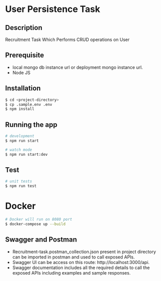 # User Persistence Task

## Description

Recruitment Task Which Performs CRUD operations on User

## Prerequisite

- local mongo db instance url or deployment mongo instance url.
- Node JS

## Installation

```bash
$ cd <project-directory>
$ cp .sample.env .env
$ npm install
```

## Running the app

```bash
# development
$ npm run start

# watch mode
$ npm run start:dev
```

## Test

```bash
# unit tests
$ npm run test

```

# Docker

```bash
# Docker will run on 8080 port
$ docker-compose up --build

```

## Swagger and Postman

- Recruitment-task.postman_collection.json present in project directory can be imported in postman and used to call exposed APIs.
- Swagger UI can be access on this route: http://localhost:3000/api.
- Swagger documentation includes all the required details to call the exposed APIs including examples and sample responses.
